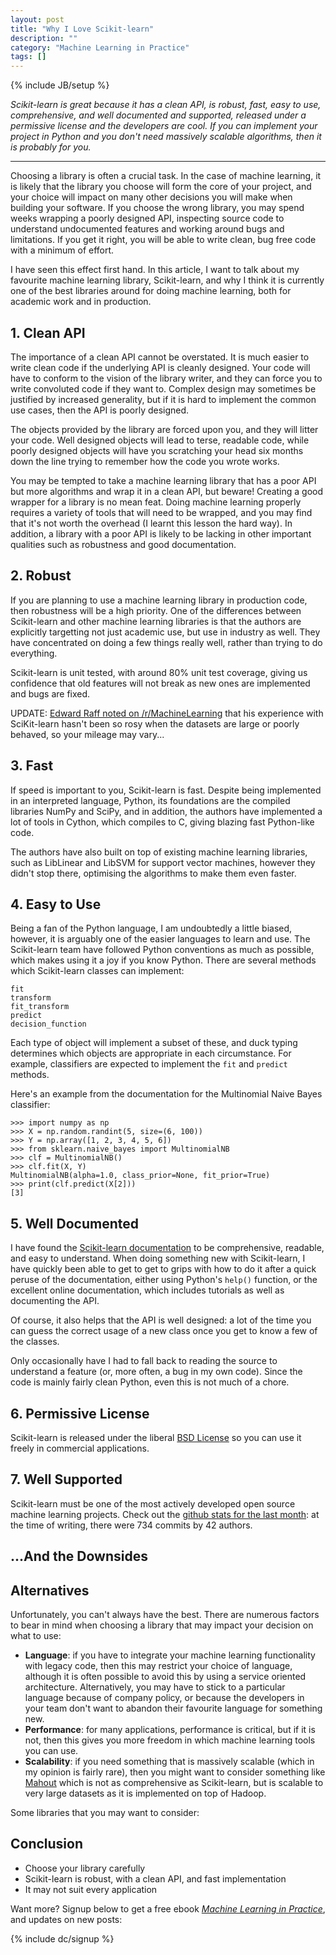 ```yaml
---
layout: post
title: "Why I Love Scikit-learn"
description: ""
category: "Machine Learning in Practice"
tags: []
---
```

{% include JB/setup %}

_Scikit-learn is great because it has a clean API, is robust, fast,
easy to use, comprehensive, and well documented and supported,
released under a permissive license and the developers are cool. If
you can implement your project in Python and you don't need massively
scalable algorithms, then it is probably for you._

---------------------------------------------------

Choosing a library is often a crucial task. In the case of machine
learning, it is likely that the library you choose will form the core
of your project, and your choice will impact on many other decisions
you will make when building your software. If you choose the wrong
library, you may spend weeks wrapping a poorly designed API,
inspecting source code to understand undocumented features and working
around bugs and limitations. If you get it right, you will be able to
write clean, bug free code with a minimum of effort.

I have seen this effect first hand. In this article, I want to talk
about my favourite machine learning library, Scikit-learn, and why I
think it is currently one of the best libraries around for doing
machine learning, both for academic work and in production.

<!-- Scikit-learn is a python library -->

## 1. Clean API

The importance of a clean API cannot be overstated. It is much easier
to write clean code if the underlying API is cleanly designed. Your
code will have to conform to the vision of the library writer, and
they can force you to write convoluted code if they want to. Complex
design may sometimes be justified by increased generality, but if it
is hard to implement the common use cases, then the API is poorly
designed.

The objects provided by the library are forced upon you, and they will
litter your code. Well designed objects will lead to terse, readable
code, while poorly designed objects will have you scratching your head
six months down the line trying to remember how the code you wrote
works.

You may be tempted to take a machine learning library that has a poor
API but more algorithms and wrap it in a clean API, but beware!
Creating a good wrapper for a library is no mean feat. Doing machine
learning properly requires a variety of tools that will need to be
wrapped, and you may find that it's not worth the overhead (I learnt
this lesson the hard way). In addition, a library with a poor API is
likely to be lacking in other important qualities such as robustness
and good documentation.

## 2. Robust

If you are planning to use a machine learning library in production
code, then robustness will be a high priority. One of the differences
between Scikit-learn and other machine learning libraries is that the
authors are explicitly targetting not just academic use, but use in
industry as well. They have concentrated on doing a few things really
well, rather than trying to do everything.

Scikit-learn is unit tested, with around 80% unit test coverage,
giving us confidence that old features will not break as new ones are
implemented and bugs are fixed.

UPDATE: [Edward Raff noted on
/r/MachineLearning](http://www.reddit.com/r/MachineLearning/comments/1mq8fb/why_i_love_scikitlearn/)
that his experience with SciKit-learn hasn't been so rosy when the
datasets are large or poorly behaved, so your mileage may vary...

<!-- In my experience, upgrading -->
<!-- Scikit-learn has occasionally broken my code -->

## 3. Fast

If speed is important to you, Scikit-learn is fast. Despite being
implemented in an interpreted language, Python, its foundations are
the compiled libraries NumPy and SciPy, and in addition, the authors
have implemented a lot of tools in Cython, which compiles to C,
giving blazing fast Python-like code.

The authors have also built on top of existing machine learning
libraries, such as LibLinear and LibSVM for support vector machines,
however they didn't stop there, optimising the algorithms to make them
even faster.

## 4. Easy to Use

Being a fan of the Python language, I am undoubtedly a little biased,
however, it is arguably one of the easier languages to learn and
use. The Scikit-learn team have followed Python conventions as much as
possible, which makes using it a joy if you know Python. There are
several methods which Scikit-learn classes can implement:

    fit
	transform
	fit_transform
	predict
	decision_function

Each type of object will implement a subset of these, and duck typing
determines which objects are appropriate in each circumstance. For
example, classifiers are expected to implement the `fit` and `predict`
methods. 

Here's an example from the documentation for the Multinomial Naive
Bayes classifier:

    >>> import numpy as np
    >>> X = np.random.randint(5, size=(6, 100))
    >>> Y = np.array([1, 2, 3, 4, 5, 6])
    >>> from sklearn.naive_bayes import MultinomialNB
    >>> clf = MultinomialNB()
    >>> clf.fit(X, Y)
    MultinomialNB(alpha=1.0, class_prior=None, fit_prior=True)
    >>> print(clf.predict(X[2]))
	[3]

<!-- ## 4. Comprehensive -->

<!-- Machine learning requires a variety of tools for different situations -->
<!-- and purposes, for example, feature extraction, feature selection, -->
<!-- dimensionality reduction, classification and clustering. Scikit-learn -->
<!-- provides most of these tools, while remaining strictly a -->
<!-- general-purpose machine learning library. -->

## 5. Well Documented

I have found the
[Scikit-learn documentation](http://scikit-learn.org/stable/documentation.html)
to be comprehensive, readable, and easy to understand. When doing
something new with Scikit-learn, I have quickly been able to get to
get to grips with how to do it after a quick peruse of the
documentation, either using Python's `help()` function, or the
excellent online documentation, which includes tutorials as well as
documenting the API.

Of course, it also helps that the API is well designed: a lot of the
time you can guess the correct usage of a new class once you get to
know a few of the classes.

Only occasionally have I had to fall back to reading the source to
understand a feature (or, more often, a bug in my own code). Since the
code is mainly fairly clean Python, even this is not much of a chore.

## 6. Permissive License

Scikit-learn is released under the liberal
[BSD License](http://opensource.org/licenses/BSD-3-Clause) so you can
use it freely in commercial applications.

## 7. Well Supported

Scikit-learn must be one of the most actively developed open source
machine learning projects. Check out the
[github stats for the last month](https://github.com/scikit-learn/scikit-learn/pulse/monthly):
at the time of writing, there were 734 commits by 42 authors.

## ...And the Downsides



## Alternatives


Unfortunately, you can't always have the best. There are numerous
factors to bear in mind when choosing a library that may impact your
decision on what to use:

 - __Language__: if you have to integrate your machine learning
   functionality with legacy code, then this may restrict your choice
   of language, although it is often possible to avoid this by using a
   service oriented architecture. Alternatively, you may have to stick
   to a particular language because of company policy, or because
   the developers in your team don't want to abandon their favourite
   language for something new.
 - __Performance__: for many applications, performance is critical, but
   if it is not, then this gives you more freedom in which machine
   learning tools you can use.
 - __Scalability__: if you need something that is massively scalable
   (which in my opinion is fairly rare), then you might want to
   consider something like [Mahout](http://mahout.apache.org/) which
   is not as comprehensive as Scikit-learn, but is scalable to very
   large datasets as it is implemented on top of Hadoop.

Some libraries that you may want to consider:


## Conclusion

 - Choose your library carefully
 - Scikit-learn is robust, with a clean API, and fast implementation
 - It may not suit every application

Want more? Signup below to get a free ebook
_[Machine Learning in Practice](/machine-learning-practice.html)_, and
updates on new posts:

{% include dc/signup %}

<!-- I have seen the detrimental effect -->
<!-- of choosing a bad library when we chose to use Weka for an early -->
<!-- project on sentiment analysis. At the time, it was probably the most -->
<!-- comprehensive machine learning library available, however the API it -->
<!-- provided was terrible. We ended up writing our own data format and -->
<!-- converting to -->
